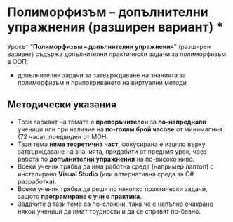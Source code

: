 # Полиморфизъм – допълнителни упражнения (разширен вариант) *

Урокът "**Полиморфизъм – допълнителни упражнения**" (разширен вариант) съдържа допълнителни практически задачи за полиморфизъм в ООП:
  - допълнителни задачи за затвърждаване на знанията за полиморфизъм и припокриването на виртуални методи

## Методически указания
  - Този вариант на темата е **препоръчителен** за **по-напреднали** ученици или при наличие на **по-голям брой часове** от минималния (72 часа), предвиден от МОН.
  - Тази тема **няма теоретична част**, фокусирана е изцяло върху затвърждаване на знанията, придобити от предния урок, чрез работа по **допълнителни упражнения** на по-високо ниво.
  - Всеки ученик трябва да има работна среда (например лаптоп) с инсталирано **Visual Studio** (или алтернативна среда за C# разработка).
  - Всеки ученик трябва да реши по няколко практически задачи, защото **програмиране с учи с практика**.
  - Задачите в тази тема са по-сложни, така че е напълно очаквано някои ученици да имат трудности и да се справят по-бавно.
